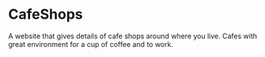# CafeShops
A website that gives details of cafe shops around where you live. Cafes with great environment for a cup of coffee and to work.
